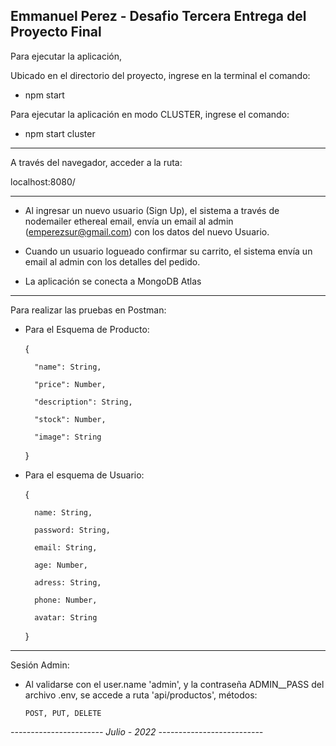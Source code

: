 Emmanuel Perez - Desafio Tercera Entrega del Proyecto Final
----------------------------------------------------------------------

Para ejecutar la aplicación, 

Ubicado en el directorio del proyecto, ingrese en la terminal el comando:

- npm start

Para ejecutar la aplicación en modo CLUSTER, ingrese el comando:

- npm start cluster 

----------------------------------------

A través del navegador, acceder a la ruta:

localhost:8080/


------------------------------------------------------------------------

- Al ingresar un nuevo usuario (Sign Up), el sistema a través de nodemailer ethereal email, envía un email al admin (emperezsur@gmail.com) con los datos del nuevo Usuario.

- Cuando un usuario logueado confirmar su carrito, el sistema envía un email al admin con los detalles del pedido.

- La aplicación se conecta a MongoDB Atlas

--------------------------------------------------------------------------------------------------


Para realizar las pruebas en Postman:

  
- Para el Esquema de Producto:

    {

        "name": String,

        "price": Number,

        "description": String,

        "stock": Number,

        "image": String

    }

- Para el esquema de Usuario:

    {

        name: String,

        password: String,

        email: String,

        age: Number,

        adress: String,

        phone: Number,

        avatar: String

    }


-----------------------------------------------------------------------------------------------------

Sesión Admin:

- Al validarse con el user.name 'admin', y la contraseña ADMIN__PASS del archivo .env, se accede a ruta 'api/productos', métodos:
    
      POST, PUT, DELETE

    
*----------------------- Julio - 2022 --------------------------*

